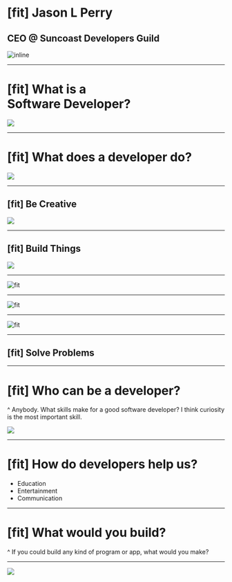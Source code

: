 # [fit] Jason L Perry
## CEO @ Suncoast Developers Guild

![inline](banner.svg)

---

# [fit] What is a <br /> Software Developer?

![](ui.gif)

---

# [fit] What does a developer do?

![](code.gif)

---

## [fit] Be Creative

![](ruby-josephine.jpg)

---

## [fit] Build Things

![](X39.81.03.jpg)

---

![fit](web.gif)

---

![fit](mario.gif)

---

![fit](phone.gif)

---

## [fit] Solve Problems

---

# [fit] Who can be a developer?

^ Anybody. What skills make for a good software developer? I think curiosity is the most important skill.

![](sylvana.jpg)

---

# [fit] How do developers help us?

* Education
* Entertainment
* Communication

---

# [fit] What would you build?

^ If you could build any kind of program or app, what would you make?

---

![](yay.gif)